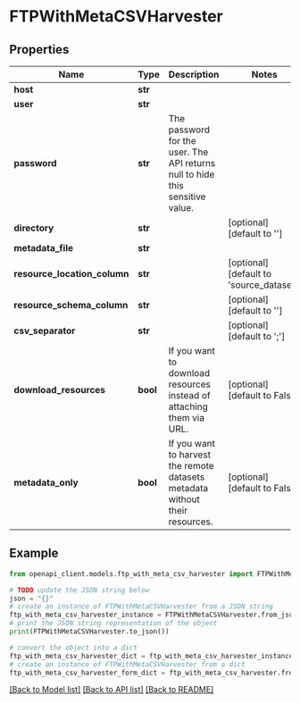# FTPWithMetaCSVHarvester


## Properties

Name | Type | Description | Notes
------------ | ------------- | ------------- | -------------
**host** | **str** |  | 
**user** | **str** |  | 
**password** | **str** | The password for the user. The API returns null to hide this sensitive value. | 
**directory** | **str** |  | [optional] [default to '']
**metadata_file** | **str** |  | 
**resource_location_column** | **str** |  | [optional] [default to 'source_dataset']
**resource_schema_column** | **str** |  | [optional] [default to '']
**csv_separator** | **str** |  | [optional] [default to ';']
**download_resources** | **bool** | If you want to download resources instead of attaching them via URL. | [optional] [default to False]
**metadata_only** | **bool** | If you want to harvest the remote datasets metadata without their resources. | [optional] [default to False]

## Example

```python
from openapi_client.models.ftp_with_meta_csv_harvester import FTPWithMetaCSVHarvester

# TODO update the JSON string below
json = "{}"
# create an instance of FTPWithMetaCSVHarvester from a JSON string
ftp_with_meta_csv_harvester_instance = FTPWithMetaCSVHarvester.from_json(json)
# print the JSON string representation of the object
print(FTPWithMetaCSVHarvester.to_json())

# convert the object into a dict
ftp_with_meta_csv_harvester_dict = ftp_with_meta_csv_harvester_instance.to_dict()
# create an instance of FTPWithMetaCSVHarvester from a dict
ftp_with_meta_csv_harvester_form_dict = ftp_with_meta_csv_harvester.from_dict(ftp_with_meta_csv_harvester_dict)
```
[[Back to Model list]](../README.md#documentation-for-models) [[Back to API list]](../README.md#documentation-for-api-endpoints) [[Back to README]](../README.md)


